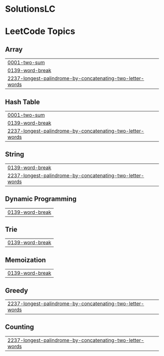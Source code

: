 # SolutionsLC
<!---LeetCode Topics Start-->
# LeetCode Topics
## Array
|  |
| ------- |
| [0001-two-sum](https://github.com/SivaKarthikPara/SolutionsLC/tree/master/0001-two-sum) |
| [0139-word-break](https://github.com/SivaKarthikPara/SolutionsLC/tree/master/0139-word-break) |
| [2237-longest-palindrome-by-concatenating-two-letter-words](https://github.com/SivaKarthikPara/SolutionsLC/tree/master/2237-longest-palindrome-by-concatenating-two-letter-words) |
## Hash Table
|  |
| ------- |
| [0001-two-sum](https://github.com/SivaKarthikPara/SolutionsLC/tree/master/0001-two-sum) |
| [0139-word-break](https://github.com/SivaKarthikPara/SolutionsLC/tree/master/0139-word-break) |
| [2237-longest-palindrome-by-concatenating-two-letter-words](https://github.com/SivaKarthikPara/SolutionsLC/tree/master/2237-longest-palindrome-by-concatenating-two-letter-words) |
## String
|  |
| ------- |
| [0139-word-break](https://github.com/SivaKarthikPara/SolutionsLC/tree/master/0139-word-break) |
| [2237-longest-palindrome-by-concatenating-two-letter-words](https://github.com/SivaKarthikPara/SolutionsLC/tree/master/2237-longest-palindrome-by-concatenating-two-letter-words) |
## Dynamic Programming
|  |
| ------- |
| [0139-word-break](https://github.com/SivaKarthikPara/SolutionsLC/tree/master/0139-word-break) |
## Trie
|  |
| ------- |
| [0139-word-break](https://github.com/SivaKarthikPara/SolutionsLC/tree/master/0139-word-break) |
## Memoization
|  |
| ------- |
| [0139-word-break](https://github.com/SivaKarthikPara/SolutionsLC/tree/master/0139-word-break) |
## Greedy
|  |
| ------- |
| [2237-longest-palindrome-by-concatenating-two-letter-words](https://github.com/SivaKarthikPara/SolutionsLC/tree/master/2237-longest-palindrome-by-concatenating-two-letter-words) |
## Counting
|  |
| ------- |
| [2237-longest-palindrome-by-concatenating-two-letter-words](https://github.com/SivaKarthikPara/SolutionsLC/tree/master/2237-longest-palindrome-by-concatenating-two-letter-words) |
<!---LeetCode Topics End-->